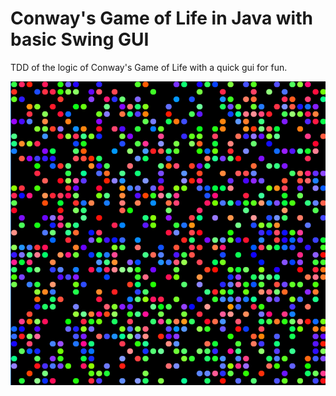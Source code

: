# Conway's Game of Life in Java with basic Swing GUI

TDD of the logic of Conway's Game of Life with a quick gui for fun.

![alt text](https://raw.githubusercontent.com/beplaya/conwaysjavalife/master/conwaysgol.png)